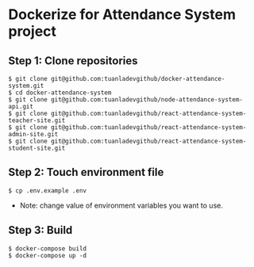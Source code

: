 # Dockerize for Attendance System project

## Step 1: Clone repositories

```
$ git clone git@github.com:tuanladevgithub/docker-attendance-system.git
$ cd docker-attendance-system
$ git clone git@github.com:tuanladevgithub/node-attendance-system-api.git
$ git clone git@github.com:tuanladevgithub/react-attendance-system-teacher-site.git
$ git clone git@github.com:tuanladevgithub/react-attendance-system-admin-site.git
$ git clone git@github.com:tuanladevgithub/react-attendance-system-student-site.git
```

## Step 2: Touch environment file

```
$ cp .env.example .env
```

- Note: change value of environment variables you want to use.

## Step 3: Build

```
$ docker-compose build
$ docker-compose up -d
```

